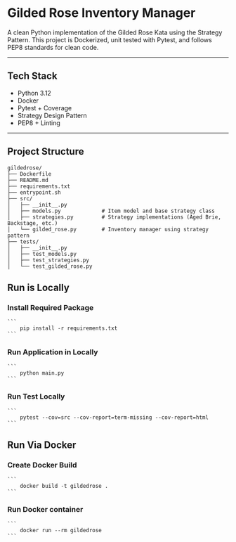 #  Gilded Rose Inventory Manager

A clean Python implementation of the Gilded Rose Kata using the Strategy Pattern. This project is Dockerized, unit tested with Pytest, and follows PEP8 standards for clean code.

---

## Tech Stack

- Python 3.12  
- Docker  
- Pytest + Coverage  
- Strategy Design Pattern  
- PEP8 + Linting  

---

## Project Structure

```text
gildedrose/
├── Dockerfile
├── README.md
├── requirements.txt
├── entrypoint.sh
├── src/
│   ├── __init__.py
│   ├── models.py             # Item model and base strategy class
│   ├── strategies.py         # Strategy implementations (Aged Brie, Backstage, etc.)
│   └── gilded_rose.py        # Inventory manager using strategy pattern
├── tests/
│   ├── __init__.py
│   ├── test_models.py
│   ├── test_strategies.py
│   └── test_gilded_rose.py
```

## Run is Locally

### Install Required Package
    ```
        pip install -r requirements.txt
    ```

### Run Application in Locally
    ```
        python main.py
    ```

### Run Test Locally
    ```
        pytest --cov=src --cov-report=term-missing --cov-report=html
    ```


## Run Via Docker

### Create Docker Build
    ```
        docker build -t gildedrose .
    ```
    
### Run Docker container
    ```
        docker run --rm gildedrose
    ```